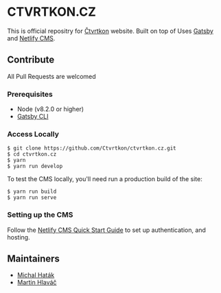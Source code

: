 # CTVRTKON.CZ

This is official repositry for [Čtvrtkon](http://ctvrtkon.cz) website. 
Built on top of Uses [Gatsby](https://www.gatsbyjs.org/) and [Netlify CMS](https://www.netlifycms.org). 

## Contribute

All Pull Requests are welcomed

### Prerequisites

- Node (v8.2.0 or higher)
- [Gatsby CLI](https://www.gatsbyjs.org/docs/)

### Access Locally
```
$ git clone https://github.com/Ctvrtkon/ctvrtkon.cz.git
$ cd ctvrtkon.cz
$ yarn
$ yarn run develop
```
To test the CMS locally, you'll need run a production build of the site:
```
$ yarn run build
$ yarn run serve
```

### Setting up the CMS
Follow the [Netlify CMS Quick Start Guide](https://www.netlifycms.org/docs/quick-start/#authentication) to set up authentication, and hosting.

## Maintainers

* [Michal Haták](https://github.com/Twista)
* [Martin Hlaváč](https://github.com/hlavacm)